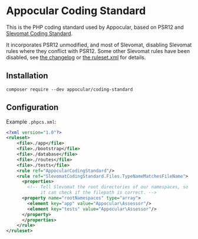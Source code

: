 # Appocular Coding Standard

This is the PHP coding standard used by Appocular, based on PSR12 and
[Slevomat Coding
Standard](https://github.com/slevomat/coding-standard).

It incorporates PSR12 unmodified, and most of Slevomat, disabling
Slevomat rules where they conflict with PSR12. Some other Slevomat
rules have been disabled, see [the changelog](CHANGELOG.md) or [the
ruleset.xml](AppocularCodingStandard/ruleset.xml) for details.

## Installation

``` shell
composer require --dev appocular/coding-standard
```

## Configuration

Example `.phpcs.xml`:

``` xml
<?xml version="1.0"?>
<ruleset>
    <file>./app</file>
    <file>./bootstrap</file>
    <file>./database</file>
    <file>./routes</file>
    <file>./tests</file>
    <rule ref="AppocularCodingStandard"/>
    <rule ref="SlevomatCodingStandard.Files.TypeNameMatchesFileName">
      <properties>
        <!-- Tell Slevomat the root directories of our namespaces, so
             it can check if the filepath is correct. -->
      <property name="rootNamespaces" type="array">
        <element key="app" value="Appocular\Assessor"/>
        <element key="tests" value="Appocular\Assessor"/>
      </property>
      </properties>
    </rule>
</ruleset>
```
